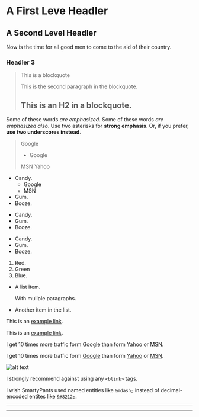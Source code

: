 A First Leve Headler
===

A Second Level Headler
----------------------

Now is the time for all good men to come to the aid of their country.

### Headler 3

> This is a blockquote
>
> This is the second paragraph in the blockquote.
>
> ## This is an H2 in a blockquote.


Some of these words *are emphasized*.
Some of these words _are emphasized also_.
Use two asterisks for **strong emphasis**.
Or, if you prefer, __use two underscores instead__.

> Google
>   + Google
>
> MSN
> Yahoo

* Candy.
    - Google
    + MSN
* Gum.
* Booze.

+ Candy.
+ Gum.
+ Booze.

- Candy.
- Gum.
- Booze.

1. Red.
2. Green
3. Blue.

* A list item.

    With muliple paragraphs.

* Another item in the list.

This is an [example link](http://example.com/).

This is an [example link](http://example.com/).

I get 10 times more traffic form [Google][1] than form [Yahoo][2] or [MSN][3].

[1]: http://google.com/
[2]: http://search.yahoo.com/
[3]: http://search.msn.com/

I get 10 times more traffic form [Google][Google] than form [Yahoo][Yahoo] or [MSN][MSN].

[Google]: http://google.com/
[Yahoo]: http://search.yahoo.com/
[MSN]: http://search.msn.com/

![alt text][id]

[id]: /

I strongly recommend against using any `<blink>` tags.

I wish SmartyPants used named entities like `&mdash;`
instead of decimal-encoded entites like `&#8212;`.

---

***
